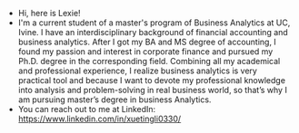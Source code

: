 - Hi, here is Lexie!
- I'm a current student of a master's program of Business Analytics at UC, Ivine. I have an interdisciplinary background of financial accounting and business analytics. After I got my BA and MS degree of accounting, I found my passion and interest in corporate finance and pursued my Ph.D. degree in the corresponding field. Combining all my academical and professional experience, I realize business analytics is very practical tool and because I want to devote my professional knowledge into analysis and problem-solving in real business world, so that’s why I am pursuing master’s degree in business Analytics.
- You can reach out to me at LinkedIn: https://www.linkedin.com/in/xuetingli0330/

<!---
snowlxt/snowlxt is a ✨ special ✨ repository because its `README.md` (this file) appears on your GitHub profile.
You can click the Preview link to take a look at your changes.
--->
